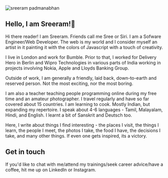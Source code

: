 <img class="img img--left img--grow" loading="lazy" src="/posts/blog/sreeram.jpg" alt="sreeram padmanabhan" title="sreeram padmanabhan" />

## Hello, I am Sreeram!👋

Hi there reader! I am Sreeram. Friends call me Sree or Siri. I am a Sofware Engineer/Web Developer. The web is my world and I consider myself an artist in it painting it with the colors of Javascript with a touch of creativity.

I live in London and work for Bumble. Prior to that, I worked for Delivery Hero in Berlin and Wipro Technologies in various parts of India working in projects involving Nokia, Apple and Lloyds Banking Group.

Outside of work, I am generally a friendly, laid back, down-to-earth and reserved person. Not the most exciting, nor the most boring.

I am also a teacher teaching people programming online during my free time and an amateur photographer. I travel regularly and have so far covered about 15 countries. I am learning to cook. Mostly Indian, but expanding my repertoire. I speak about 4-6 languages - Tamil, Malayalam, Hindi, and English. I learnt a bit of Sanskrit and Deutsch too.

Here, I write about things I find interesting - the places I visit, the things I learn, the people I meet, the photos I take, the food I have, the decisions I take, and many other things. If even one gets inspired, its a victory.

## Get in touch

If you'd like to chat with me/attend my trainings/seek career advice/have a coffee, hit me up on LinkedIn or Instagram.



